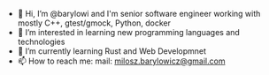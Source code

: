 - 👋 Hi, I’m @barylowi and I'm senior software engineer working with mostly C++, gtest/gmock, Python, docker
- 👀 I’m interested in learning new programming languages and technologies
- 🌱 I’m currently learning Rust and Web Developmnet
- 📫 How to reach me: mail: milosz.barylowicz@gmail.com

<!---
barylowi/barylowi is a ✨ special ✨ repository because its `README.md` (this file) appears on your GitHub profile.
You can click the Preview link to take a look at your changes.
--->

